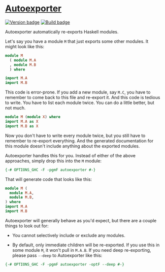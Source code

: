 # [Autoexporter][]

[![Version badge][]][version]
[![Build badge][]][build]

Autoexporter automatically re-exports Haskell modules.

Let's say you have a module `M` that just exports some other modules. It might
look like this:

``` haskell
module M
  ( module M.A
  , module M.B
  ) where

import M.A
import M.B
```

This code is error-prone. If you add a new module, say `M.C`, you have to
remember to come back to this file and re-export it. And this code is tedious
to write. You have to list each module twice. You can do a little better, but
not much.

``` haskell
module M (module X) where
import M.A as X
import M.B as X
```

Now you don't have to write every module twice, but you still have to remember
to re-export everything. And the generated documentation for this module
doesn't include anything about the exported modules.

Autoexporter handles this for you. Instead of either of the above approaches,
simply drop this into the `M` module:

``` haskell
{-# OPTIONS_GHC -F -pgmF autoexporter #-}
```

That will generate code that looks like this:

``` haskell
module M (
  module M.A,
  module M.B,
) where
import M.A
import M.B
```

Autoexporter will generally behave as you'd expect, but there are a couple
things to look out for:

- You cannot selectively include or exclude any modules.

- By default, only immediate children will be re-exported. If you use this in
  some module `M`, it won't pull in `M.A.B`. If you need deep re-exporting,
  please pass `--deep` to Autoexporter like this:

```haskell
{-# OPTIONS_GHC -F -pgmF autoexporter -optF --deep #-}
```

[Autoexporter]: https://github.com/tfausak/autoexporter
[Version badge]: https://www.stackage.org/package/autoexporter/badge/nightly?label=version
[version]: https://www.stackage.org/nightly/package/autoexporter
[Build badge]: https://travis-ci.org/tfausak/autoexporter.svg?branch=master
[build]: https://travis-ci.org/tfausak/autoexporter
